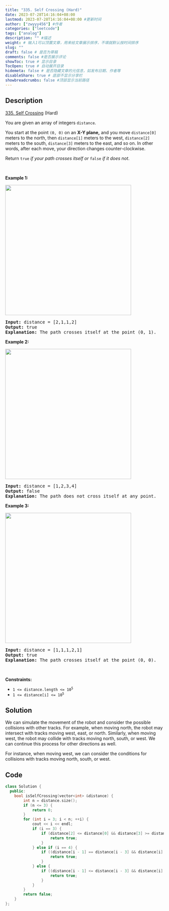 ```yaml
---
title: "335. Self Crossing (Hard)"
date: 2023-07-28T14:16:04+08:00
lastmod: 2023-07-28T14:16:04+08:00 #更新时间
author: ["zwyyy456"] #作者
categories: ["leetcode"]
tags: ["analog"]
description: "" #描述
weight: # 输入1可以顶置文章，用来给文章展示排序，不填就默认按时间排序
slug: ""
draft: false # 是否为草稿
comments: false #是否展示评论
showToc: true # 显示目录
TocOpen: true # 自动展开目录
hidemeta: false # 是否隐藏文章的元信息，如发布日期、作者等
disableShare: true # 底部不显示分享栏
showbreadcrumbs: false #顶部显示当前路径
---
```

## Description

[335. Self Crossing][link] (Hard)

[link]: https://leetcode.com/problems/self-crossing/

<p>You are given an array of integers <code>distance</code>.</p>

<p>You start at the point <code>(0, 0)</code> on an <strong>X-Y plane,</strong> and you move
<code>distance[0]</code> meters to the north, then <code>distance[1]</code> meters to the west,
<code>distance[2]</code> meters to the south, <code>distance[3]</code> meters to the east, and so
on. In other words, after each move, your direction changes counter-clockwise.</p>

<p>Return <code>true</code> <em>if your path crosses itself or </em><code>false</code><em> if it
does not</em>.</p>

<p>&nbsp;</p>
<p><strong class="example">Example 1:</strong></p>
<img alt="" src="https://assets.leetcode.com/uploads/2022/12/21/11.jpg" style="width: 400px; height:
413px;" />
<pre>
<strong>Input:</strong> distance = [2,1,1,2]
<strong>Output:</strong> true
<strong>Explanation:</strong> The path crosses itself at the point (0, 1).
</pre>

<p><strong class="example">Example 2:</strong></p>
<img alt="" src="https://assets.leetcode.com/uploads/2022/12/21/22.jpg" style="width: 400px; height:
413px;" />
<pre>
<strong>Input:</strong> distance = [1,2,3,4]
<strong>Output:</strong> false
<strong>Explanation:</strong> The path does not cross itself at any point.
</pre>

<p><strong class="example">Example 3:</strong></p>
<img alt="" src="https://assets.leetcode.com/uploads/2022/12/21/33.jpg" style="width: 400px; height:
413px;" />
<pre>
<strong>Input:</strong> distance = [1,1,1,2,1]
<strong>Output:</strong> true
<strong>Explanation:</strong> The path crosses itself at the point (0, 0).
</pre>

<p>&nbsp;</p>
<p><strong>Constraints:</strong></p>

<ul>
	<li><code>1 &lt;=&nbsp;distance.length &lt;= 10<sup>5</sup></code></li>
	<li><code>1 &lt;=&nbsp;distance[i] &lt;= 10<sup>5</sup></code></li>
</ul>

## Solution

We can simulate the movement of the robot and consider the possible collisions with other tracks. For example, when moving north, the robot may intersect with tracks moving west, east, or north. Similarly, when moving west, the robot may collide with tracks moving north, south, or west. We can continue this process for other directions as well.

For instance, when moving west, we can consider the conditions for collisions with tracks moving north, south, or west.

## Code

```cpp
class Solution {
  public:
    bool isSelfCrossing(vector<int> &distance) {
        int n = distance.size();
        if (n <= 3) {
            return 0;
        }
        for (int i = 3; i < n; ++i) {
            cout << i << endl;
            if (i == 3) {
                if (distance[2] <= distance[0] && distance[3] >= distance[1]) {
                    return true;
                }
            } else if (i == 4) {
                if ((distance[i - 1] == distance[i - 3] && distance[i] + distance[i - 4] >= distance[i - 2]) || (distance[i] >= distance[i - 2] && distance[i - 1] <= distance[i - 3])) {
                    return true;
                }
            } else {
                if ((distance[i - 1] <= distance[i - 3] && distance[i] >= distance[i - 2]) || (distance[i] + distance[i - 4] >= distance[i - 2] && distance[i - 1] + distance[i - 5] >= distance[i - 3] && distance[i - 3] > distance[i - 5] && distance[i - 2] > distance[i - 4] && distance[i - 1] <= distance[i - 3]) || (distance[i - 1] == distance[i - 3] && distance[i] + distance[i - 4] >= distance[i - 2])) {
                    return true;
                }
            }
        }
        return false;
    }
};
```